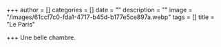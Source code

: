 +++
author = []
categories = []
date = ""
description = ""
image = "/images/61ccf7c0-fda1-4717-b45d-b177e5ce897a.webp"
tags = []
title = "Le Paris"

+++
Une belle chambre.
